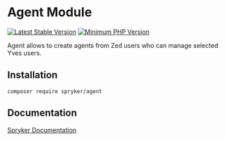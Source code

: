 # Agent Module
[![Latest Stable Version](https://poser.pugx.org/spryker/agent/v/stable.svg)](https://packagist.org/packages/spryker/agent)
[![Minimum PHP Version](https://img.shields.io/badge/php-%3E%3D%208.3-8892BF.svg)](https://php.net/)

Agent allows to create agents from Zed users who can manage selected Yves users.

## Installation

```
composer require spryker/agent
```

## Documentation

[Spryker Documentation](https://docs.spryker.com)
